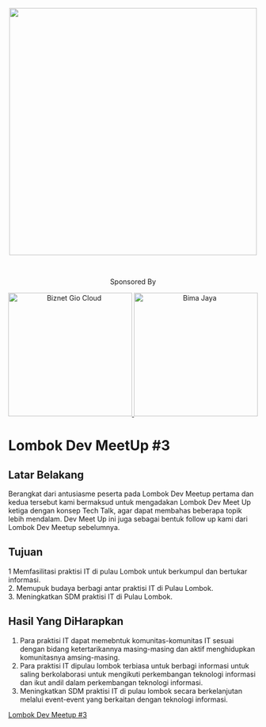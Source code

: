 

<p style="text-align:center">
<img src="https://github.com/LombokDevMeetup/Lombok-Dev-Meetup-003/blob/master/assets/img/meetup.png" width="500px">
</p>

<br/>
<p style="text-align:center">Sponsored By</center>
<br/>

<p style="text-align:center">
    <a href="https://www.biznetgio.com/">
        <img src="https://github.com/LombokDevMeetup/Lombok-Dev-Meetup-003/blob/master/assets/img/biznet.png" width="250px" title="Biznet Gio Cloud" alt="Biznet Gio Cloud"/>
    </a>
    <a href="https://bimajaya.co.id/">
        <img src="https://github.com/LombokDevMeetup/Lombok-Dev-Meetup-003/blob/master/assets/img/bimajaya.png" width="250px" title="Bima Jaya" alt="Bima Jaya">
    </a>
</p>

# Lombok Dev MeetUp #3
## Latar Belakang
Berangkat dari antusiasme peserta pada Lombok Dev Meetup pertama dan kedua tersebut kami bermaksud untuk mengadakan Lombok Dev Meet Up ketiga dengan konsep Tech Talk, agar dapat membahas beberapa topik lebih mendalam. Dev Meet Up ini juga sebagai bentuk follow up kami dari Lombok Dev Meetup sebelumnya.

## Tujuan
1 Memfasilitasi praktisi IT di pulau Lombok untuk berkumpul dan bertukar informasi.<br/>
2. Memupuk budaya berbagi antar praktisi IT di Pulau Lombok.<br/>
3. Meningkatkan SDM praktisi IT di Pulau Lombok.<br/>

## Hasil Yang DiHarapkan
1. Para praktisi IT dapat memebntuk komunitas-komunitas IT sesuai dengan bidang ketertarikannya masing-masing dan aktif menghidupkan komunitasnya amsing-masing.<br/>
2. Para praktisi IT dipulau lombok terbiasa untuk berbagi informasi untuk saling berkolaborasi untuk mengikuti perkembangan teknologi informasi dan ikut andil dalam perkembangan teknologi informasi.<br/>
3. Meningkatkan SDM praktisi IT di pulau lombok secara berkelanjutan melalui event-event yang berkaitan dengan teknologi informasi.<br/>


[Lombok Dev Meetup #3](https://lombokdevmeetup.github.io/Lombok-Dev-Meetup-003/)

